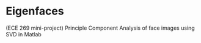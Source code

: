 # Eigenfaces
(ECE 269 mini-project) Principle Component Analysis of face images using SVD in Matlab
